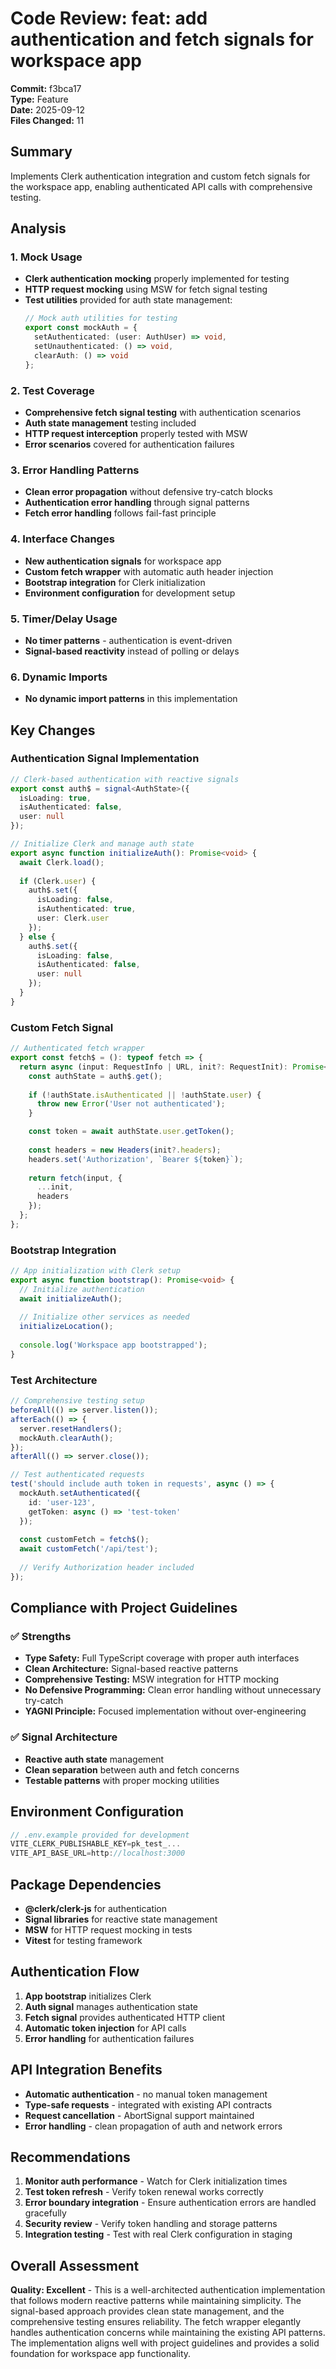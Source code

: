 # Code Review: feat: add authentication and fetch signals for workspace app

**Commit:** f3bca17  
**Type:** Feature  
**Date:** 2025-09-12  
**Files Changed:** 11  

## Summary
Implements Clerk authentication integration and custom fetch signals for the workspace app, enabling authenticated API calls with comprehensive testing.

## Analysis

### 1. Mock Usage
- **Clerk authentication mocking** properly implemented for testing
- **HTTP request mocking** using MSW for fetch signal testing
- **Test utilities** provided for auth state management:
  ```typescript
  // Mock auth utilities for testing
  export const mockAuth = {
    setAuthenticated: (user: AuthUser) => void,
    setUnauthenticated: () => void,
    clearAuth: () => void
  };
  ```

### 2. Test Coverage
- **Comprehensive fetch signal testing** with authentication scenarios
- **Auth state management** testing included
- **HTTP request interception** properly tested with MSW
- **Error scenarios** covered for authentication failures

### 3. Error Handling Patterns
- **Clean error propagation** without defensive try-catch blocks
- **Authentication error handling** through signal patterns
- **Fetch error handling** follows fail-fast principle

### 4. Interface Changes
- **New authentication signals** for workspace app
- **Custom fetch wrapper** with automatic auth header injection
- **Bootstrap integration** for Clerk initialization
- **Environment configuration** for development setup

### 5. Timer/Delay Usage
- **No timer patterns** - authentication is event-driven
- **Signal-based reactivity** instead of polling or delays

### 6. Dynamic Imports
- **No dynamic import patterns** in this implementation

## Key Changes

### Authentication Signal Implementation
```typescript
// Clerk-based authentication with reactive signals
export const auth$ = signal<AuthState>({
  isLoading: true,
  isAuthenticated: false,
  user: null
});

// Initialize Clerk and manage auth state
export async function initializeAuth(): Promise<void> {
  await Clerk.load();
  
  if (Clerk.user) {
    auth$.set({
      isLoading: false,
      isAuthenticated: true,
      user: Clerk.user
    });
  } else {
    auth$.set({
      isLoading: false,
      isAuthenticated: false,
      user: null
    });
  }
}
```

### Custom Fetch Signal
```typescript
// Authenticated fetch wrapper
export const fetch$ = (): typeof fetch => {
  return async (input: RequestInfo | URL, init?: RequestInit): Promise<Response> => {
    const authState = auth$.get();
    
    if (!authState.isAuthenticated || !authState.user) {
      throw new Error('User not authenticated');
    }

    const token = await authState.user.getToken();
    
    const headers = new Headers(init?.headers);
    headers.set('Authorization', `Bearer ${token}`);
    
    return fetch(input, {
      ...init,
      headers
    });
  };
};
```

### Bootstrap Integration
```typescript
// App initialization with Clerk setup
export async function bootstrap(): Promise<void> {
  // Initialize authentication
  await initializeAuth();
  
  // Initialize other services as needed
  initializeLocation();
  
  console.log('Workspace app bootstrapped');
}
```

### Test Architecture
```typescript
// Comprehensive testing setup
beforeAll(() => server.listen());
afterEach(() => {
  server.resetHandlers();
  mockAuth.clearAuth();
});
afterAll(() => server.close());

// Test authenticated requests
test('should include auth token in requests', async () => {
  mockAuth.setAuthenticated({ 
    id: 'user-123',
    getToken: async () => 'test-token'
  });
  
  const customFetch = fetch$();
  await customFetch('/api/test');
  
  // Verify Authorization header included
});
```

## Compliance with Project Guidelines

### ✅ Strengths
- **Type Safety:** Full TypeScript coverage with proper auth interfaces
- **Clean Architecture:** Signal-based reactive patterns
- **Comprehensive Testing:** MSW integration for HTTP mocking
- **No Defensive Programming:** Clean error handling without unnecessary try-catch
- **YAGNI Principle:** Focused implementation without over-engineering

### ✅ Signal Architecture
- **Reactive auth state** management
- **Clean separation** between auth and fetch concerns
- **Testable patterns** with proper mocking utilities

## Environment Configuration
```typescript
// .env.example provided for development
VITE_CLERK_PUBLISHABLE_KEY=pk_test_...
VITE_API_BASE_URL=http://localhost:3000
```

## Package Dependencies
- **@clerk/clerk-js** for authentication
- **Signal libraries** for reactive state management
- **MSW** for HTTP request mocking in tests
- **Vitest** for testing framework

## Authentication Flow
1. **App bootstrap** initializes Clerk
2. **Auth signal** manages authentication state
3. **Fetch signal** provides authenticated HTTP client
4. **Automatic token injection** for API calls
5. **Error handling** for authentication failures

## API Integration Benefits
- **Automatic authentication** - no manual token management
- **Type-safe requests** - integrated with existing API contracts
- **Request cancellation** - AbortSignal support maintained
- **Error handling** - clean propagation of auth and network errors

## Recommendations
1. **Monitor auth performance** - Watch for Clerk initialization times
2. **Test token refresh** - Verify token renewal works correctly
3. **Error boundary integration** - Ensure authentication errors are handled gracefully
4. **Security review** - Verify token handling and storage patterns
5. **Integration testing** - Test with real Clerk configuration in staging

## Overall Assessment
**Quality: Excellent** - This is a well-architected authentication implementation that follows modern reactive patterns while maintaining simplicity. The signal-based approach provides clean state management, and the comprehensive testing ensures reliability. The fetch wrapper elegantly handles authentication concerns while maintaining the existing API patterns. The implementation aligns well with project guidelines and provides a solid foundation for workspace app functionality.